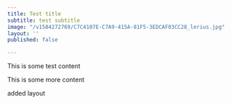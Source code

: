 ```yaml
---
title: Test title
subtitle: test subtitle
image: "/v1584272769/C7C4107E-C7A9-415A-81F5-3EDCAF03CC28_lerius.jpg"
layout: ''
published: false

---
```

This is some test content

This is some more content

added layout